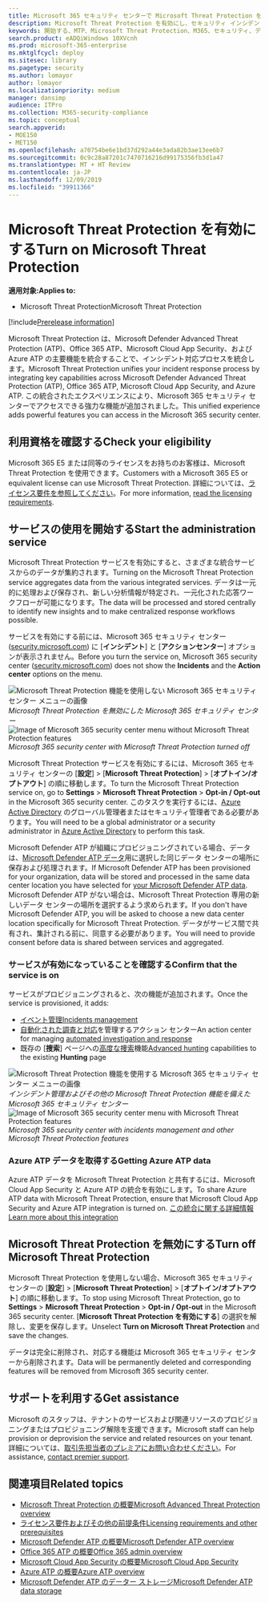 ```yaml
---
title: Microsoft 365 セキュリティ センターで Microsoft Threat Protection を有効にする
description: Microsoft Threat Protection を有効にし、セキュリティ インシデントと応答の統合を開始する方法について説明します。
keywords: 開始する、MTP、Microsoft Threat Protection、M365、セキュリティ、データの場所
search.product: eADQiWindows 10XVcnh
ms.prod: microsoft-365-enterprise
ms.mktglfcycl: deploy
ms.sitesec: library
ms.pagetype: security
ms.author: lomayor
author: lomayor
ms.localizationpriority: medium
manager: dansimp
audience: ITPro
ms.collection: M365-security-compliance
ms.topic: conceptual
search.appverid:
- MOE150
- MET150
ms.openlocfilehash: a70754be6e1bd37d292a44e3ada82b3ae13ee6b7
ms.sourcegitcommit: 0c9c28a87201c7470716216d99175356fb3d1a47
ms.translationtype: MT + HT Review
ms.contentlocale: ja-JP
ms.lasthandoff: 12/09/2019
ms.locfileid: "39911366"
---
```

# <a name="turn-on-microsoft-threat-protection"></a><span data-ttu-id="1c5fc-104">Microsoft Threat Protection を有効にする</span><span class="sxs-lookup"><span data-stu-id="1c5fc-104">Turn on Microsoft Threat Protection</span></span>

<span data-ttu-id="1c5fc-105">**適用対象:**</span><span class="sxs-lookup"><span data-stu-id="1c5fc-105">**Applies to:**</span></span>
- <span data-ttu-id="1c5fc-106">Microsoft Threat Protection</span><span class="sxs-lookup"><span data-stu-id="1c5fc-106">Microsoft Threat Protection</span></span>

[!include[Prerelease information](prerelease.md)]

<span data-ttu-id="1c5fc-107">Microsoft Threat Protection は、Microsoft Defender Advanced Threat Protection (ATP)、Office 365 ATP、Microsoft Cloud App Security、および Azure ATP の主要機能を統合することで、インシデント対応プロセスを統合します。</span><span class="sxs-lookup"><span data-stu-id="1c5fc-107">Microsoft Threat Protection unifies your incident response process by integrating key capabilities across Microsoft Defender Advanced Threat Protection (ATP), Office 365 ATP, Microsoft Cloud App Security, and Azure ATP.</span></span> <span data-ttu-id="1c5fc-108">この統合されたエクスペリエンスにより、Microsoft 365 セキュリティ センターでアクセスできる強力な機能が追加されました。</span><span class="sxs-lookup"><span data-stu-id="1c5fc-108">This unified experience adds powerful features you can access in the Microsoft 365 security center.</span></span>

## <a name="check-your-eligibility"></a><span data-ttu-id="1c5fc-109">利用資格を確認する</span><span class="sxs-lookup"><span data-stu-id="1c5fc-109">Check your eligibility</span></span>
<span data-ttu-id="1c5fc-110">Microsoft 365 E5 または同等のライセンスをお持ちのお客様は、Microsoft Threat Protection を使用できます。</span><span class="sxs-lookup"><span data-stu-id="1c5fc-110">Customers with a Microsoft 365 E5 or equivalent license can use Microsoft Threat Protection.</span></span> <span data-ttu-id="1c5fc-111">詳細については、[ライセンス要件を参照してください](prerequisites.md#licensing-requirements)。</span><span class="sxs-lookup"><span data-stu-id="1c5fc-111">For more information, [read the licensing requirements](prerequisites.md#licensing-requirements).</span></span>

## <a name="start-using-the-service"></a><span data-ttu-id="1c5fc-112">サービスの使用を開始する</span><span class="sxs-lookup"><span data-stu-id="1c5fc-112">Start the administration service</span></span>
<span data-ttu-id="1c5fc-113">Microsoft Threat Protection サービスを有効にすると、さまざまな統合サービスからのデータが集約されます。</span><span class="sxs-lookup"><span data-stu-id="1c5fc-113">Turning on the Microsoft Threat Protection service aggregates data from the various integrated services.</span></span> <span data-ttu-id="1c5fc-114">データは一元的に処理および保存され、新しい分析情報が特定され、一元化された応答ワークフローが可能になります。</span><span class="sxs-lookup"><span data-stu-id="1c5fc-114">The data will be processed and stored centrally to identify new insights and to make centralized response workflows possible.</span></span>

<span data-ttu-id="1c5fc-115">サービスを有効にする前には、Microsoft 365 セキュリティ センター ([security.microsoft.com](https://security.microsoft.com)) に [**インシデント**] と [**アクションセンター**] オプションが表示されません。</span><span class="sxs-lookup"><span data-stu-id="1c5fc-115">Before you turn the service on, Microsoft 365 security center ([security.microsoft.com](https://security.microsoft.com)) does not show the **Incidents** and the **Action center** options on the menu.</span></span>

<span data-ttu-id="1c5fc-116">![Microsoft Threat Protection 機能を使用しない Microsoft 365 セキュリティ センター メニューの画像](../images/mtp-off.png)
*Microsoft Threat Protection を無効にした Microsoft 365 セキュリティ センター*</span><span class="sxs-lookup"><span data-stu-id="1c5fc-116">![Image of Microsoft 365 security center menu without Microsoft Threat Protection features](../images/mtp-off.png)
*Microsoft 365 security center with Microsoft Threat Protection turned off*</span></span>

<span data-ttu-id="1c5fc-117">Microsoft Threat Protection サービスを有効にするには、Microsoft 365 セキュリティ センターの [**設定**]  >  [**Microsoft Threat Protection**]  >  [**オプトイン/オプトアウト**] の順に移動します。</span><span class="sxs-lookup"><span data-stu-id="1c5fc-117">To turn the Microsoft Threat Protection service on, go to **Settings** > **Microsoft Threat Protection** > **Opt-in / Opt-out** in the Microsoft 365 security center.</span></span> <span data-ttu-id="1c5fc-118">このタスクを実行するには、[Azure Active Directory](https://docs.microsoft.com/azure/active-directory/users-groups-roles/directory-assign-admin-roles#available-roles) のグローバル管理者またはセキュリティ管理者である必要があります。</span><span class="sxs-lookup"><span data-stu-id="1c5fc-118">You will need to be a global administrator or a security administrator in [Azure Active Directory](https://docs.microsoft.com/azure/active-directory/users-groups-roles/directory-assign-admin-roles#available-roles) to perform this task.</span></span>

<span data-ttu-id="1c5fc-119">Microsoft Defender ATP が組織にプロビジョニングされている場合、データは、[Microsoft Defender ATP データ](https://docs.microsoft.com/windows/security/threat-protection/microsoft-defender-atp/data-storage-privacy)用に選択した同じデータ センターの場所に保存および処理されます。</span><span class="sxs-lookup"><span data-stu-id="1c5fc-119">If Microsoft Defender ATP has been provisioned for your organization, data will be stored and processed in the same data center location you have selected for [your Microsoft Defender ATP data](https://docs.microsoft.com/windows/security/threat-protection/microsoft-defender-atp/data-storage-privacy).</span></span> <span data-ttu-id="1c5fc-120">Microsoft Defender ATP がない場合は、Microsoft Threat Protection 専用の新しいデータ センターの場所を選択するよう求められます。</span><span class="sxs-lookup"><span data-stu-id="1c5fc-120">If you don't have Microsoft Defender ATP, you will be asked to choose a new data center location specifically for Microsoft Threat Protection.</span></span> <span data-ttu-id="1c5fc-121">データがサービス間で共有され、集計される前に、同意する必要があります。</span><span class="sxs-lookup"><span data-stu-id="1c5fc-121">You will need to provide consent before data is shared between services and aggregated.</span></span>

### <a name="confirm-that-the-service-is-on"></a><span data-ttu-id="1c5fc-122">サービスが有効になっていることを確認する</span><span class="sxs-lookup"><span data-stu-id="1c5fc-122">Confirm that the service is on</span></span>
<span data-ttu-id="1c5fc-123">サービスがプロビジョニングされると、次の機能が追加されます。</span><span class="sxs-lookup"><span data-stu-id="1c5fc-123">Once the service is provisioned, it adds:</span></span>

- [<span data-ttu-id="1c5fc-124">イベント管理</span><span class="sxs-lookup"><span data-stu-id="1c5fc-124">Incidents management</span></span>](incidents-overview.md)
- <span data-ttu-id="1c5fc-125">[自動化された調査と対応](mtp-autoir.md)を管理するアクション センター</span><span class="sxs-lookup"><span data-stu-id="1c5fc-125">An action center for managing [automated investigation and response](mtp-autoir.md)</span></span>
- <span data-ttu-id="1c5fc-126">既存の [**捜索**] ページへの[高度な捜索](advanced-hunting-overview.md)機能</span><span class="sxs-lookup"><span data-stu-id="1c5fc-126">[Advanced hunting](advanced-hunting-overview.md) capabilities to the existing **Hunting** page</span></span>

<span data-ttu-id="1c5fc-127">![Microsoft Threat Protection 機能を使用する Microsoft 365 セキュリティ センター メニューの画像](../images/mtp-on.png)
*インシデント管理およびその他の Microsoft Threat Protection 機能を備えた Microsoft 365 セキュリティ センター*</span><span class="sxs-lookup"><span data-stu-id="1c5fc-127">![Image of Microsoft 365 security center menu with Microsoft Threat Protection features](../images/mtp-on.png)
*Microsoft 365 security center with incidents management and other Microsoft Threat Protection features*</span></span>

### <a name="getting-azure-atp-data"></a><span data-ttu-id="1c5fc-128">Azure ATP データを取得する</span><span class="sxs-lookup"><span data-stu-id="1c5fc-128">Getting Azure ATP data</span></span>
<span data-ttu-id="1c5fc-129">Azure ATP データを Microsoft Threat Protection と共有するには、Microsoft Cloud App Security と Azure ATP の統合を有効にします。</span><span class="sxs-lookup"><span data-stu-id="1c5fc-129">To share Azure ATP data with Microsoft Threat Protection, ensure that Microsoft Cloud App Security and Azure ATP integration is turned on.</span></span> [<span data-ttu-id="1c5fc-130">この統合に関する詳細情報</span><span class="sxs-lookup"><span data-stu-id="1c5fc-130">Learn more about this integration</span></span>](https://docs.microsoft.com/cloud-app-security/aatp-integration)


## <a name="turn-off-microsoft-threat-protection"></a><span data-ttu-id="1c5fc-131">Microsoft Threat Protection を無効にする</span><span class="sxs-lookup"><span data-stu-id="1c5fc-131">Turn off Microsoft Threat Protection</span></span>
<span data-ttu-id="1c5fc-132">Microsoft Threat Protection を使用しない場合、Microsoft 365 セキュリティ センターの [**設定**]  >  [**Microsoft Threat Protection**]  >  [**オプトイン/オプトアウト**] の順に移動します。</span><span class="sxs-lookup"><span data-stu-id="1c5fc-132">To stop using Microsoft Threat Protection, go to **Settings** > **Microsoft Threat Protection** > **Opt-in / Opt-out** in the Microsoft 365 security center.</span></span> <span data-ttu-id="1c5fc-133">[**Microsoft Threat Protection を有効にする**] の選択を解除し、変更を保存します。</span><span class="sxs-lookup"><span data-stu-id="1c5fc-133">Unselect **Turn on Microsoft Threat Protection** and save the changes.</span></span>

<span data-ttu-id="1c5fc-134">データは完全に削除され、対応する機能は Microsoft 365 セキュリティ センターから削除されます。</span><span class="sxs-lookup"><span data-stu-id="1c5fc-134">Data will be permanently deleted and corresponding features will be removed from Microsoft 365 security center.</span></span>

## <a name="get-assistance"></a><span data-ttu-id="1c5fc-135">サポートを利用する</span><span class="sxs-lookup"><span data-stu-id="1c5fc-135">Get assistance</span></span>

<span data-ttu-id="1c5fc-136">Microsoft のスタッフは、テナントのサービスおよび関連リソースのプロビジョニングまたはプロビジョニング解除を支援できます。</span><span class="sxs-lookup"><span data-stu-id="1c5fc-136">Microsoft staff can help provision or deprovision the service and related resources on your tenant.</span></span> <span data-ttu-id="1c5fc-137">詳細については、[取引先担当者のプレミアにお問い合わせください](https://go.microsoft.com/fwlink/?LinkID=733758)。</span><span class="sxs-lookup"><span data-stu-id="1c5fc-137">For assistance, [contact premier support](https://go.microsoft.com/fwlink/?LinkID=733758).</span></span>

## <a name="related-topics"></a><span data-ttu-id="1c5fc-138">関連項目</span><span class="sxs-lookup"><span data-stu-id="1c5fc-138">Related topics</span></span>

- [<span data-ttu-id="1c5fc-139">Microsoft Threat Protection の概要</span><span class="sxs-lookup"><span data-stu-id="1c5fc-139">Microsoft Advanced Threat Protection overview</span></span>](microsoft-threat-protection.md)
- [<span data-ttu-id="1c5fc-140">ライセンス要件およびその他の前提条件</span><span class="sxs-lookup"><span data-stu-id="1c5fc-140">Licensing requirements and other prerequisites</span></span>](prerequisites.md)
- [<span data-ttu-id="1c5fc-141">Microsoft Defender ATP の概要</span><span class="sxs-lookup"><span data-stu-id="1c5fc-141">Microsoft Defender ATP overview</span></span>](https://docs.microsoft.com/windows/security/threat-protection/microsoft-defender-atp/microsoft-defender-advanced-threat-protection)
- [<span data-ttu-id="1c5fc-142">Office 365 ATP の概要</span><span class="sxs-lookup"><span data-stu-id="1c5fc-142">Office 365 admin overview</span></span>](../office-365-security/office-365-atp.md)
- [<span data-ttu-id="1c5fc-143">Microsoft Cloud App Security の概要</span><span class="sxs-lookup"><span data-stu-id="1c5fc-143">Microsoft Cloud App Security</span></span>](https://docs.microsoft.com/cloud-app-security/what-is-cloud-app-security)
- [<span data-ttu-id="1c5fc-144">Azure ATP の概要</span><span class="sxs-lookup"><span data-stu-id="1c5fc-144">Azure ATP overview</span></span>](https://docs.microsoft.com/azure-advanced-threat-protection/what-is-atp)
- [<span data-ttu-id="1c5fc-145">Microsoft Defender ATP のデーター ストレージ</span><span class="sxs-lookup"><span data-stu-id="1c5fc-145">Microsoft Defender ATP data storage</span></span>](https://docs.microsoft.com/windows/security/threat-protection/microsoft-defender-atp/data-storage-privacy)
